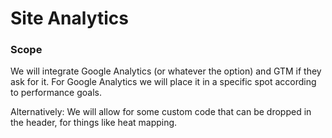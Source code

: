 # Site Analytics

### Scope

We will integrate Google Analytics (or whatever the option) and GTM if they ask for it. For Google Analytics we will place it in a specific spot according to performance goals.

Alternatively: We will allow for some custom code that can be dropped in the header, for things like heat mapping.
